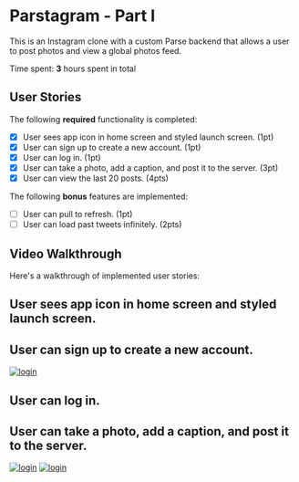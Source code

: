 # Parstagram - Part I

This is an Instagram clone with a custom Parse backend that allows a user to post photos and view a global photos feed.

Time spent: **3** hours spent in total

## User Stories

The following **required** functionality is completed:

- [X] User sees app icon in home screen and styled launch screen. (1pt)
- [X] User can sign up to create a new account. (1pt)
- [X] User can log in. (1pt)
- [X] User can take a photo, add a caption, and post it to the server. (3pt)
- [x] User can view the last 20 posts. (4pts)

The following **bonus** features are implemented:

- [ ] User can pull to refresh. (1pt)
- [ ] User can load past tweets infinitely. (2pts)

## Video Walkthrough

Here's a walkthrough of implemented user stories:

## User sees app icon in home screen and styled launch screen.
## User can sign up to create a new account.
<a href="https://imgflip.com/gif/3r50zt"><img src="https://i.imgflip.com/3r50zt.gif" title="login"/></a>

## User can log in.
## User can take a photo, add a caption, and post it to the server.
<a href="https://imgflip.com/gif/3r51wf"><img src="https://i.imgflip.com/3r51wf.gif" title="login"/></a>
<a href="hhttps://imgflip.com/gif/3r51tm"><img src="https://i.imgflip.com/3r51tm.gif" title="login"/></a>
